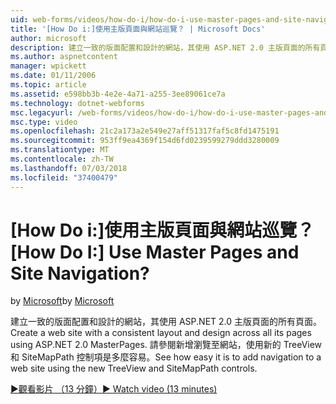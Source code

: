 ```yaml
---
uid: web-forms/videos/how-do-i/how-do-i-use-master-pages-and-site-navigation
title: '[How Do i:]使用主版頁面與網站巡覽？ | Microsoft Docs'
author: microsoft
description: 建立一致的版面配置和設計的網站，其使用 ASP.NET 2.0 主版頁面的所有頁面。 請參閱多麼輕鬆容易將瀏覽至網站...
ms.author: aspnetcontent
manager: wpickett
ms.date: 01/11/2006
ms.topic: article
ms.assetid: e598bb3b-4e2e-4a71-a255-3ee89061ce7a
ms.technology: dotnet-webforms
msc.legacyurl: /web-forms/videos/how-do-i/how-do-i-use-master-pages-and-site-navigation
msc.type: video
ms.openlocfilehash: 21c2a173a2e549e27aff51317faf5c8fd1475191
ms.sourcegitcommit: 953ff9ea4369f154d6fd0239599279ddd3280009
ms.translationtype: MT
ms.contentlocale: zh-TW
ms.lasthandoff: 07/03/2018
ms.locfileid: "37400479"
---
```

<a name="how-do-i-use-master-pages-and-site-navigation"></a><span data-ttu-id="53ded-105">[How Do i:]使用主版頁面與網站巡覽？</span><span class="sxs-lookup"><span data-stu-id="53ded-105">[How Do I:] Use Master Pages and Site Navigation?</span></span>
====================
<span data-ttu-id="53ded-106">by [Microsoft](https://github.com/microsoft)</span><span class="sxs-lookup"><span data-stu-id="53ded-106">by [Microsoft](https://github.com/microsoft)</span></span>

<span data-ttu-id="53ded-107">建立一致的版面配置和設計的網站，其使用 ASP.NET 2.0 主版頁面的所有頁面。</span><span class="sxs-lookup"><span data-stu-id="53ded-107">Create a web site with a consistent layout and design across all its pages using ASP.NET 2.0 MasterPages.</span></span> <span data-ttu-id="53ded-108">請參閱新增瀏覽至網站，使用新的 TreeView 和 SiteMapPath 控制項是多麼容易。</span><span class="sxs-lookup"><span data-stu-id="53ded-108">See how easy it is to add navigation to a web site using the new TreeView and SiteMapPath controls.</span></span>

[<span data-ttu-id="53ded-109">&#9654;觀看影片 （13 分鐘）</span><span class="sxs-lookup"><span data-stu-id="53ded-109">&#9654; Watch video (13 minutes)</span></span>](https://channel9.msdn.com/Blogs/ASP-NET-Site-Videos/how-do-i-use-master-pages-and-site-navigation)
